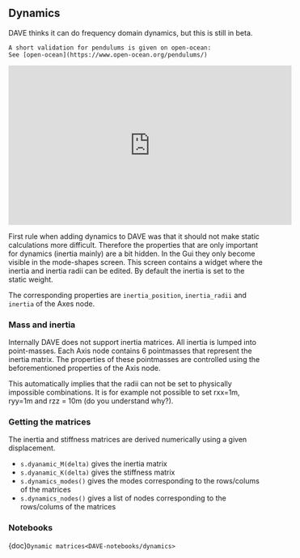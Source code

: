 ## Dynamics

DAVE thinks it can do frequency domain dynamics, but this is still in beta.

```{admonition} Blog post
A short validation for pendulums is given on open-ocean:
See [open-ocean](https://www.open-ocean.org/pendulums/)
```

<iframe width="560" height="315" src="https://www.youtube.com/embed/mWC9Gd0aSmo" frameborder="0" allow="accelerometer; autoplay; encrypted-media; gyroscope; picture-in-picture" allowfullscreen></iframe>

First rule when adding dynamics to DAVE was that it should not make static calculations more difficult. Therefore the properties that are only important for dynamics (inertia mainly) are a bit hidden. In the Gui they only become visible in the mode-shapes screen. This screen contains a widget where the inertia and inertia radii can be edited. By default the inertia is set to the static weight.

The corresponding properties are `inertia_position`, `inertia_radii` and `inertia` of the Axes node.


### Mass and inertia
Internally DAVE does not support inertia matrices. All inertia is lumped into point-masses. Each Axis node contains 6 pointmasses that represent the inertia matrix. The properties of these pointmasses are controlled using the beforementioned properties of the Axis node.

This automatically implies that the radii can not be set to physically impossible combinations. It is for example not possible to set rxx=1m, ryy=1m and rzz = 10m  (do you understand why?).

### Getting the matrices

The inertia and stiffness matrices are derived numerically using a given displacement.

- `s.dyanamic_M(delta)` gives the inertia matrix
- `s.dyanamic_K(delta)` gives the stiffness matrix
- `s.dynamics_modes()` gives the modes corresponding to the rows/colums of the matrices
- `s.dynamics_nodes()` gives a list of nodes corresponding to the rows/colums of the matrices


### Notebooks

{doc}`Dynamic matrices<DAVE-notebooks/dynamics>`

